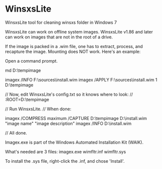 # WinsxsLite
WinsxsLite tool for cleaning winsxs folder in Windows 7

WinsxsLite can work on offline system images.
WinsxsLite v1.86 and later can work on images that are not in the root of a drive.

If the image is packed in a .wim file, one has to extract, process, and recapture the image.
Mounting does NOT work.
Here's an example:

Open a command prompt.

md D:\tempimage

imagex /INFO F:\sources\install.wim
imagex /APPLY F:\sources\install.wim 1 D:\tempimage

// Now, edit WinsxsLite's config.txt so it knows where to look:
// :ROOT=D:\tempimage

// Run WinsxsLite.
// When done:

imagex /COMPRESS maximum /CAPTURE D:\tempimage D:\install.wim "image name" "image description"
imagex /INFO D:\install.wim

// All done.


Imagex.exe is part of the Windows Automated Installation Kit (WAIK).

What's needed are 3 files:
imagex.exe
wimfltr.inf
wimfltr.sys

To install the .sys file, right-click the .inf, and chose 'Install'.
